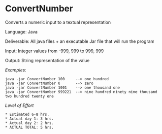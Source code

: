 ConvertNumber
=============

Converts a numeric input to a textual representation

Language: Java

Deliverable: All java files + an executable Jar file that will run the program

Input:  Integer values from -999, 999 to 999, 999

Output: String representation of the value

*Examples:*

    java -jar ConvertNumber 100     --> one hundred
    java -jar ConvertNumber 0       --> zero
    java -jar ConvertNumber 1001    --> one thousand one
    java -jar ConvertNumber 999221  --> nine hundred ninety nine thousand two hundred twenty one

*Level of Effort*

    * Estimated 6-8 hrs.
    * Actual day 1: 3 hrs.
    * Actual day 2: 2 hrs.
    * ACTUAL TOTAL: 5 hrs.
